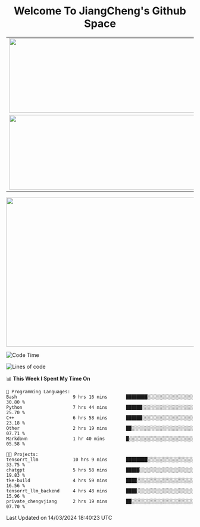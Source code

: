 <h1 align="center">Welcome To JiangCheng's Github Space</h1>

<table align="center" frame="void" rules="none" >
  <tr>
    <td>
      <div align="center"> <img height="200px" width="500px"  src="https://github-readme-stats.vercel.app/api?username=thisjiang&hide_title=true&hide_border=true&layout=compact&show_icons=trueline_height=21&text_color=000&icon_color=000&bg_color=0,ea6161,ffc64d,fffc4d,52fa5a&theme=graywhite" /> </div>
    </td>
    <td>
      <div align="center"> <img height="200px" width="500px" src="https://github-readme-stats.vercel.app/api/top-langs/?username=thisjiang&hide_title=true&hide_border=true&layout=compact&langs_count=6&text_color=000&icon_color=fff&bg_color=0,52fa5a,4dfcff,c64dff&theme=graywhite" /> </div>
    </td>
  </tr>
  <tr>
    <td>
      <div align="center"> <img height="200px" width="500px" src="https://github-readme-streak-stats.herokuapp.com/?user=thisjiang&hide_title=true&hide_border=true&layout=compact&langs_count=6" /> </div>
    </td>
    <td>
      <div align="center"> 
      <a href="https://github.com/" target="_blank"><img style="margin: 10px" src="https://profilinator.rishav.dev/skills-assets/git-scm-icon.svg" alt="Git" height="50" /></a>  
      <a href="https://www.linux.org/" target="_blank"><img style="margin: 10px" src="https://profilinator.rishav.dev/skills-assets/linux-original.svg" alt="Linux" height="50" /></a>  
      <a href="https://www.gnu.org/software/bash/" target="_blank"><img style="margin: 10px" src="https://profilinator.rishav.dev/skills-assets/gnu_bash-icon.svg" alt="Bash" height="50" /></a>  
      </div>
    </td>
  </tr>
</table>

<div align="center"> <img height="400px" width="1000px" src="https://github-readme-activity-graph.cyclic.app/graph?username=thisjiang&theme=react&hide_title=true&hide_border=true&layout=compact&langs_count=6" /> </div></td>

<!--START_SECTION:waka-->
![Code Time](http://img.shields.io/badge/Code%20Time-962%20hrs%2053%20mins-blue)

![Lines of code](https://img.shields.io/badge/From%20Hello%20World%20I%27ve%20Written-540.8%20thousand%20lines%20of%20code-blue)

📊 **This Week I Spent My Time On** 

```text
💬 Programming Languages: 
Bash                     9 hrs 16 mins       ████████░░░░░░░░░░░░░░░░░   30.80 % 
Python                   7 hrs 44 mins       ██████░░░░░░░░░░░░░░░░░░░   25.70 % 
C++                      6 hrs 58 mins       ██████░░░░░░░░░░░░░░░░░░░   23.18 % 
Other                    2 hrs 19 mins       ██░░░░░░░░░░░░░░░░░░░░░░░   07.71 % 
Markdown                 1 hr 40 mins        █░░░░░░░░░░░░░░░░░░░░░░░░   05.58 % 

🐱‍💻 Projects: 
tensorrt_llm             10 hrs 9 mins       ████████░░░░░░░░░░░░░░░░░   33.75 % 
chatgpt                  5 hrs 58 mins       █████░░░░░░░░░░░░░░░░░░░░   19.83 % 
tke-build                4 hrs 59 mins       ████░░░░░░░░░░░░░░░░░░░░░   16.56 % 
tensorrt_llm_backend     4 hrs 48 mins       ████░░░░░░░░░░░░░░░░░░░░░   15.96 % 
private_chengvjiang      2 hrs 19 mins       ██░░░░░░░░░░░░░░░░░░░░░░░   07.70 % 
```


 Last Updated on 14/03/2024 18:40:23 UTC
<!--END_SECTION:waka-->
